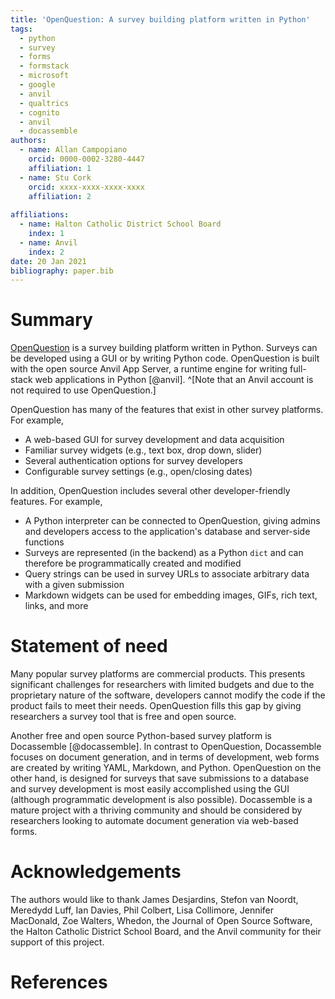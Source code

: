 ```yaml
---
title: 'OpenQuestion: A survey building platform written in Python'
tags:
  - python
  - survey
  - forms
  - formstack
  - microsoft
  - google
  - anvil
  - qualtrics
  - cognito
  - anvil
  - docassemble
authors:
  - name: Allan Campopiano
    orcid: 0000-0002-3280-4447
    affiliation: 1
  - name: Stu Cork
    orcid: xxxx-xxxx-xxxx-xxxx
    affiliation: 2
    
affiliations:
  - name: Halton Catholic District School Board
    index: 1
  - name: Anvil
    index: 2
date: 20 Jan 2021
bibliography: paper.bib
---
```


# Summary

[OpenQuestion](https://alcampopiano.github.io/OpenQuestion/) is a survey 
building platform written in Python. Surveys can be developed using a GUI or by writing 
Python code. OpenQuestion is built with the open source Anvil App Server, a runtime engine 
for writing full-stack web applications in Python [@anvil]. ^[Note that an Anvil account is not 
required to use OpenQuestion.] 

OpenQuestion has many of the features that exist in other survey platforms. For example,

- A web-based GUI for survey development and data acquisition
- Familiar survey widgets (e.g., text box, drop down, slider)
- Several authentication options for survey developers
- Configurable survey settings (e.g., open/closing dates)

In addition, OpenQuestion includes several other developer-friendly features. For example,

- A Python interpreter can be connected to OpenQuestion, giving admins and developers
access to the application's database and server-side functions
- Surveys are represented (in the backend) as a Python `dict` and can therefore be programmatically 
created and modified
- Query strings can be used in survey URLs to associate arbitrary data with a given submission
- Markdown widgets can be used for embedding images, GIFs, rich text, links, and more

# Statement of need

Many popular survey platforms are commercial products. This presents significant challenges
for researchers with limited budgets and due to the proprietary nature of the software,
developers cannot modify the code if the product fails to meet their needs. 
OpenQuestion fills this gap by giving researchers a survey tool that is free and open source. 

Another free and open source Python-based survey platform is Docassemble [@docassemble]. In contrast
to OpenQuestion, Docassemble focuses on document generation, and in terms of development, web forms are 
created by writing YAML, Markdown, and Python. OpenQuestion on the other hand, is designed for surveys 
that save submissions to a database and survey development is most easily accomplished using the 
GUI (although programmatic development is also possible). Docassemble is a mature project with a thriving
community and should be considered by researchers looking to automate document generation via web-based forms.

# Acknowledgements

The authors would like to thank 
James Desjardins, 
Stefon van Noordt, 
Meredydd Luff,
Ian Davies,
Phil Colbert,
Lisa Collimore, 
Jennifer MacDonald,
Zoe Walters,
Whedon,
the Journal of Open Source Software, 
the Halton Catholic District School Board, 
and the Anvil community
for their support of this project.

# References